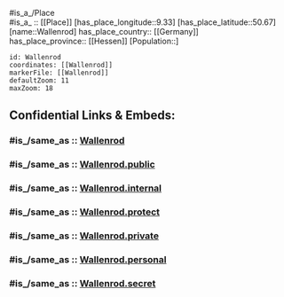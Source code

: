 ﻿---
confidential: public
isDeleted: false
location:
- 50.67
- 9.33
mapmarker: city
mapzoom:
- 7
- 12
SpocWebEntityId: 35423
tags:
- geo/City
type: City
---

#is_a_/Place  
#is_a_ :: [[Place]] 
[has_place_longitude::9.33] 
[has_place_latitude::50.67] 
[name::Wallenrod] 
has_place_country:: [[Germany]]  
has_place_province:: [[Hessen]] 
[Population::] 



```leaflet
id: Wallenrod
coordinates: [[Wallenrod]] 
markerFile: [[Wallenrod]] 
defaultZoom: 11 
maxZoom: 18
```


## Confidential Links & Embeds: 

### #is_/same_as :: [Wallenrod](/_Standards/Earth/Continent/Europe/Europe~Central/Germany/Germany~West/Hessen/counties~Hessen/Vogelsbergkreis/cities~Vogelsbergkreis/Lauterbach~Hessen/boroughs~Lauterbach/Wallenrod.md) 

### #is_/same_as :: [Wallenrod.public](/_public/Earth/Continent/Europe/Europe~Central/Germany/Germany~West/Hessen/counties~Hessen/Vogelsbergkreis/cities~Vogelsbergkreis/Lauterbach~Hessen/boroughs~Lauterbach/Wallenrod.public.md) 

### #is_/same_as :: [Wallenrod.internal](/_internal/Earth/Continent/Europe/Europe~Central/Germany/Germany~West/Hessen/counties~Hessen/Vogelsbergkreis/cities~Vogelsbergkreis/Lauterbach~Hessen/boroughs~Lauterbach/Wallenrod.internal.md) 

### #is_/same_as :: [Wallenrod.protect](/_protect/Earth/Continent/Europe/Europe~Central/Germany/Germany~West/Hessen/counties~Hessen/Vogelsbergkreis/cities~Vogelsbergkreis/Lauterbach~Hessen/boroughs~Lauterbach/Wallenrod.protect.md) 

### #is_/same_as :: [Wallenrod.private](/_private/Earth/Continent/Europe/Europe~Central/Germany/Germany~West/Hessen/counties~Hessen/Vogelsbergkreis/cities~Vogelsbergkreis/Lauterbach~Hessen/boroughs~Lauterbach/Wallenrod.private.md) 

### #is_/same_as :: [Wallenrod.personal](/_personal/Earth/Continent/Europe/Europe~Central/Germany/Germany~West/Hessen/counties~Hessen/Vogelsbergkreis/cities~Vogelsbergkreis/Lauterbach~Hessen/boroughs~Lauterbach/Wallenrod.personal.md) 

### #is_/same_as :: [Wallenrod.secret](/_secret/Earth/Continent/Europe/Europe~Central/Germany/Germany~West/Hessen/counties~Hessen/Vogelsbergkreis/cities~Vogelsbergkreis/Lauterbach~Hessen/boroughs~Lauterbach/Wallenrod.secret.md)

